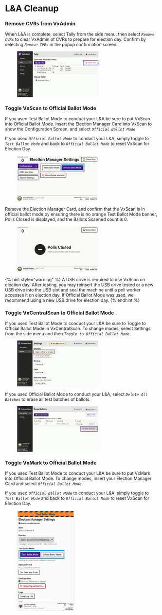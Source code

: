 # L\&A Cleanup

### Remove CVRs from VxAdmin

When L\&A is complete, select Tally from the side menu, then select _`Remove CVRs`_ to clear VxAdmin of CVRs to prepare for election day. Confirm by selecting _`Remove CVRs`_ in the popup confirmation screen.

<figure><img src="../user-manual/.gitbook/assets/image (65).png" alt="" width="267"><figcaption></figcaption></figure>

### Toggle VxScan to Official Ballot Mode

If you used Test Ballot Mode to conduct your L\&A be sure to put VxScan into Official Ballot Mode. Insert the Election Manager Card into VxScan to show the Configuration Screen, and select _`Official Ballot Mode`_.

If you used _`Official Ballot Mode`_ to conduct your L\&A, simply toggle to _`Test Ballot Mode`_ and back to _`Official Ballot Mode`_ to reset VxScan for Election Day.

<figure><img src="../user-manual/.gitbook/assets/image (66).png" alt="" width="264"><figcaption></figcaption></figure>

Remove the Election Manager Card, and confirm that the VxScan is in official ballot mode by ensuring there is no orange Test Ballot Mode banner, Polls Closed is displayed, and the Ballots Scanned count is 0.

<figure><img src="../user-manual/.gitbook/assets/image (67).png" alt="" width="265"><figcaption></figcaption></figure>

{% hint style="warning" %}
A USB drive is required to use VxScan on election day. After testing, you may reinsert the USB drive tested or a new USB drive into the USB slot and seal the machine until a poll worker accesses it on election day. If Official Ballot Mode was used, we recommend using a new USB drive for election day.&#x20;
{% endhint %}

### Toggle VxCentralScan to Official Ballot Mode

If you used Test Ballot Mode to conduct your L\&A be sure to Toggle to Official Ballot Mode in VxCentralScan. To change modes, select Settings from the side menu and then _`Toggle to Official Ballot Mode`_.

<figure><img src="../user-manual/.gitbook/assets/image (68).png" alt="" width="266"><figcaption></figcaption></figure>

If you used Official Ballot Mode to conduct your L\&A, select _`Delete All Batches`_ to erase all test batches of ballots.

<figure><img src="../user-manual/.gitbook/assets/image (908).png" alt="" width="266"><figcaption></figcaption></figure>

### Toggle VxMark to Official Ballot Mode

If you used Test Ballot Mode to conduct your L\&A be sure to put VxMark into Official Ballot Mode. To change modes, insert your Election Manager Card and select _`Official Ballot Mode`_.

If you used _`Official Ballot Mode`_ to conduct your L\&A, simply toggle to _`Test Ballot Mode`_ and back to _`Official Ballot Mode`_ to reset VxScan for Election Day.

<figure><img src="../user-manual/.gitbook/assets/image (17).png" alt="" width="188"><figcaption></figcaption></figure>

